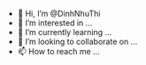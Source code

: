 - 👋 Hi, I’m @DinhNhuThi
- 👀 I’m interested in ...
- 🌱 I’m currently learning ...
- 💞️ I’m looking to collaborate on ...
- 📫 How to reach me ...

<!---
DinhNhuThi/DinhNhuThi is a ✨ special ✨ repository because its `README.md` (this file) appears on your GitHub profile.
You can click the Preview link to take a look at your changes.
--->
